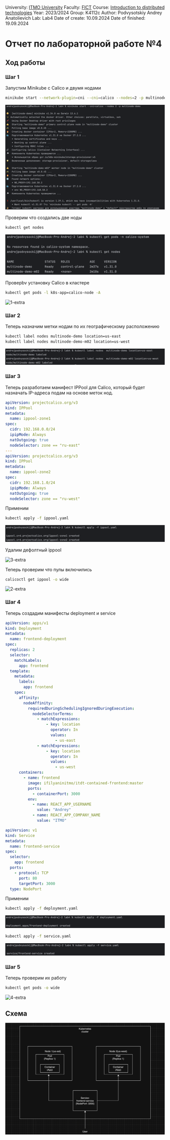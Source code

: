 University: [ITMO University](https://itmo.ru/ru/)
Faculty: [FICT](https://fict.itmo.ru)
Course: [Introduction to distributed technologies](https://github.com/itmo-ict-faculty/introduction-to-distributed-technologies)
Year: 2023/2024
Group: K4112c
Author: Podvysotskiy Andrey Anatolievich
Lab: Lab4
Date of create: 10.09.2024
Date of finished: 19.09.2024

# Отчет по лабораторной работе №4

## Ход работы

### Шаг 1

Запустим Minikube с Calico и двумя нодами

```bash
minikube start --network-plugin=cni --cni=calico --nodes=2 -p multinode-demo
```

![1](photoReport/1.png)

Проверим что создались две ноды

```bash
kubectl get nodes
```

![2](photoReport/2.png)


Проверbv установку Calico в кластере

```bash
kubectl get pods -l k8s-app=calico-node -A
```

![1-extra](photoReport/1-extra.png)

### Шаг 2

Теперь назначим метки нодам по их географическому расположению

```bash
kubectl label nodes multinode-demo location=us-east
kubectl label nodes multinode-demo-m02 location=us-west
```

![3](photoReport/3.png)

### Шаг 3

Теперь разработаем манифест IPPool для Calico, который будет назначать IP-адреса подам на основе меток нод.

```yaml
apiVersion: projectcalico.org/v3
kind: IPPool
metadata:
  name: ippool-zone1
spec:
  cidr: 192.168.0.0/24
  ipipMode: Always
  natOutgoing: true
  nodeSelector: zone == "ru-east"
---
apiVersion: projectcalico.org/v3
kind: IPPool
metadata:
  name: ippool-zone2
spec:
  cidr: 192.168.1.0/24
  ipipMode: Always
  natOutgoing: true
  nodeSelector: zone == "ru-west"

```

Применим

```bash
kubectl apply -f ippool.yaml
```

![4](photoReport/4.png)

Удалим дефолтный ippool

![3-extra](photoReport/3-extra.png)

Теперь проверим что пулы включились

```bash
calicoctl get ippool -o wide
```

![2-extra](photoReport/2-extra.png)

### Шаг 4

Теперь создадим манифесты deployment и service

```yaml
apiVersion: apps/v1
kind: Deployment
metadata:
  name: frontend-deployment
spec:
  replicas: 2
  selector:
    matchLabels:
      app: frontend
  template:
    metadata:
      labels:
        app: frontend
    spec:
      affinity:
        nodeAffinity:
          requiredDuringSchedulingIgnoredDuringExecution:
            nodeSelectorTerms:
              - matchExpressions:
                  - key: location
                    operator: In
                    values:
                      - us-east
              - matchExpressions:
                  - key: location
                    operator: In
                    values:
                      - us-west
      containers:
        - name: frontend
          image: ifilyaninitmo/itdt-contained-frontend:master
          ports:
            - containerPort: 3000
          env:
            - name: REACT_APP_USERNAME
              value: "Andrey"
            - name: REACT_APP_COMPANY_NAME
              value: "ITMO"
```

```yaml
apiVersion: v1
kind: Service
metadata:
  name: frontend-service
spec:
  selector:
    app: frontend
  ports:
    - protocol: TCP
      port: 80
      targetPort: 3000
  type: NodePort
```

Применим

```bash
kubectl apply -f deployment.yaml
```

![5](photoReport/5.png)

```bash
kubectl apply -f service.yaml
```

![6](photoReport/6.png)

### Шаг 5

Теперь проверим их работу

```bash
kubectl get pods -o wide
```

![4-extra](photoReport/4-extra.png)

## Схема

![diagram](diagram.png)